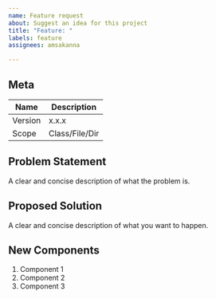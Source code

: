 ```yaml
---
name: Feature request
about: Suggest an idea for this project
title: "Feature: "
labels: feature
assignees: amsakanna

---
```


## Meta
| Name | Description |
| -----| ----------- |
| Version | x.x.x |
| Scope | Class/File/Dir |

## Problem Statement
A clear and concise description of what the problem is.

## Proposed Solution
A clear and concise description of what you want to happen.

## New Components
1. Component 1
2. Component 2
3. Component 3
